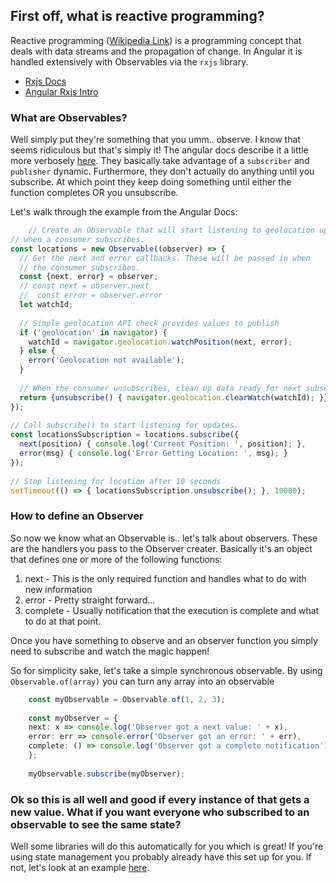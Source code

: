 ## First off, what is reactive programming?
Reactive programming ([Wikipedia Link](https://en.wikipedia.org/wiki/Reactive_programming)) is a programming concept that deals with data streams and the propagation of change. In Angular it is handled extensively with Observables via the `rxjs` library.
* [Rxjs Docs](http://reactivex.io/rxjs/)
* [Angular Rxjs Intro](https://angular.io/guide/rx-library/)

### What are Observables?
Well simply put they're something that you umm.. observe. I know that seems ridiculous but that's simply it! The angular docs describe it a little more verbosely [here](https://angular.io/guide/observables). They basically take advantage of a `subscriber` and `publisher` dynamic. Furthermore, they don't actually do anything until you subscribe. At which point they keep doing something until either the function completes OR you unsubscribe.

Let's walk through the example from the Angular Docs: 
``` typescript
    // Create an Observable that will start listening to geolocation updates
// when a consumer subscribes.
const locations = new Observable((observer) => {
  // Get the next and error callbacks. These will be passed in when
  // the consumer subscribes.
  const {next, error} = observer;
  // const next = observer.next
  //  const error = observer.error
  let watchId;
 
  // Simple geolocation API check provides values to publish
  if ('geolocation' in navigator) {
    watchId = navigator.geolocation.watchPosition(next, error);
  } else {
    error('Geolocation not available');
  }
 
  // When the consumer unsubscribes, clean up data ready for next subscription.
  return {unsubscribe() { navigator.geolocation.clearWatch(watchId); }};
});
 
// Call subscribe() to start listening for updates.
const locationsSubscription = locations.subscribe({
  next(position) { console.log('Current Position: ', position); },
  error(msg) { console.log('Error Getting Location: ', msg); }
});
 
// Stop listening for location after 10 seconds
setTimeout(() => { locationsSubscription.unsubscribe(); }, 10000);
```

### How to define an Observer
So now we know what an Observable is.. let's talk about observers. These are the handlers you pass to the Observer creater. Basically it's an object that defines one or more of the following functions:
  1. next - This is the only required function and handles what to do with new information
  2. error - Pretty straight forward...
  3. complete - Usually notification that the execution is complete and what to do at that point.

Once you have something to observe and an observer function you simply need to subscribe and watch the magic happen!

So for simplicity sake, let's take a simple synchronous observable. By using `Observable.of(array)` you can turn any array into an observable
``` typescript
    const myObservable = Observable.of(1, 2, 3);
 
    const myObserver = {
    next: x => console.log('Observer got a next value: ' + x),
    error: err => console.error('Observer got an error: ' + err),
    complete: () => console.log('Observer got a complete notification'),
    };
    
    myObservable.subscribe(myObserver);
```

### Ok so this is all well and good if every instance of that gets a new value. What if you want everyone who subscribed to an observable to see the same state?
Well some libraries will do this automatically for you which is great! If you're using state management you probably already have this set up for you. If not, let's look at an example [here](https://angular.io/guide/observables#multicasting).

